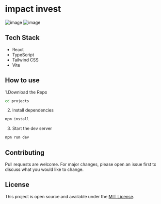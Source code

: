 
# impact invest
![image](https://github.com/user-attachments/assets/bcde76ad-9889-47aa-9943-c2eb38549f2f)
![image](https://github.com/user-attachments/assets/59ab6851-ad56-4ed5-913f-4dc1c1b16b04)




## Tech Stack
- React
- TypeScript
- Tailwind CSS
- Vite

## How to use
1.Download the Repo
``` bash
cd projects
```

2. Install dependencies
``` bash
npm install
```

3. Start the dev server
``` bash
npm run dev
```

## Contributing
Pull requests are welcome. For major changes, please open an issue first to discuss what you would like to change.

## License
This project is open source and available under the [MIT License](LICENSE).

  
